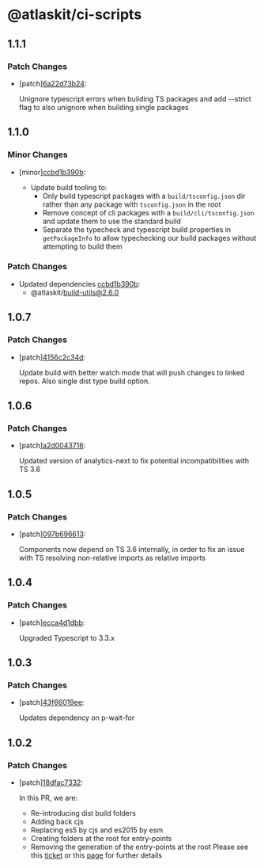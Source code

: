 # @atlaskit/ci-scripts

## 1.1.1

### Patch Changes

- [patch][6a22d73b24](https://bitbucket.org/atlassian/atlaskit-mk-2/commits/6a22d73b24):

  Unignore typescript errors when building TS packages and add --strict flag to also unignore when building single packages

## 1.1.0

### Minor Changes

- [minor][ccbd1b390b](https://bitbucket.org/atlassian/atlaskit-mk-2/commits/ccbd1b390b):

  - Update build tooling to:
    - Only build typescript packages with a `build/tsconfig.json` dir rather than any package with `tsconfig.json` in the root
    - Remove concept of cli packages with a `build/cli/tsconfig.json` and update them to use the standard build
    - Separate the typecheck and typescript build properties in `getPackageInfo` to allow typechecking our build packages without attempting to build them

### Patch Changes

- Updated dependencies [ccbd1b390b](https://bitbucket.org/atlassian/atlaskit-mk-2/commits/ccbd1b390b):
  - @atlaskit/build-utils@2.6.0

## 1.0.7

### Patch Changes

- [patch][4156c2c34d](https://bitbucket.org/atlassian/atlaskit-mk-2/commits/4156c2c34d):

  Update build with better watch mode that will push changes to linked repos. Also single dist type build option.

## 1.0.6

### Patch Changes

- [patch][a2d0043716](https://bitbucket.org/atlassian/atlaskit-mk-2/commits/a2d0043716):

  Updated version of analytics-next to fix potential incompatibilities with TS 3.6

## 1.0.5

### Patch Changes

- [patch][097b696613](https://bitbucket.org/atlassian/atlaskit-mk-2/commits/097b696613):

  Components now depend on TS 3.6 internally, in order to fix an issue with TS resolving non-relative imports as relative imports

## 1.0.4

### Patch Changes

- [patch][ecca4d1dbb](https://bitbucket.org/atlassian/atlaskit-mk-2/commits/ecca4d1dbb):

  Upgraded Typescript to 3.3.x

## 1.0.3

### Patch Changes

- [patch][43f66019ee](https://bitbucket.org/atlassian/atlaskit-mk-2/commits/43f66019ee):

  Updates dependency on p-wait-for

## 1.0.2

### Patch Changes

- [patch][18dfac7332](https://bitbucket.org/atlassian/atlaskit-mk-2/commits/18dfac7332):

  In this PR, we are:

  - Re-introducing dist build folders
  - Adding back cjs
  - Replacing es5 by cjs and es2015 by esm
  - Creating folders at the root for entry-points
  - Removing the generation of the entry-points at the root
    Please see this [ticket](https://product-fabric.atlassian.net/browse/BUILDTOOLS-118) or this [page](https://hello.atlassian.net/wiki/spaces/FED/pages/452325500/Finishing+Atlaskit+multiple+entry+points) for further details
